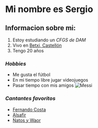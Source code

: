 # **Mi nombre es Sergio**
## Informacion sobre mi:
1. Estoy estudiando un *_CFGS de DAM_*
2. Vivo en [Betxi, Castellón](https://www.google.es/maps/place/12549+Betx%C3%AD,+Castell%C3%B3n/@39.9284539,-0.2050493,16z/data=!3m1!4b1!4m6!3m5!1s0xd600911eab1032f:0xc417e2ce783e4476!8m2!3d39.9271423!4d-0.1986798!16s%2Fm%2F0dll68t?entry=ttu&g_ep=EgoyMDI0MDkyMy4wIKXMDSoASAFQAw%3D%3D)
3. Tengo 20 años
### _Hobbies_
* Me gusta el fútbol
* En mi tiempo libre jugar videojuegos
* Pasar tiempo con mis amigos
![Messi](https://github.com/user-attachments/assets/113701c5-e959-471e-a0c1-165cc3e15850)


### _Cantantes favoritos_
- [Fernando Costa](https://www.youtube.com/@fernandocosta2439)
- [Alsafir](https://www.youtube.com/@xalsafirx)
- [Natos y Waor](https://www.youtube.com/@NatosyWaor)



<!---
Sergio-999/Sergio-999 is a ✨ special ✨ repository because its `README.md` (this file) appears on your GitHub profile.
You can click the Preview link to take a look at your changes.
--->

